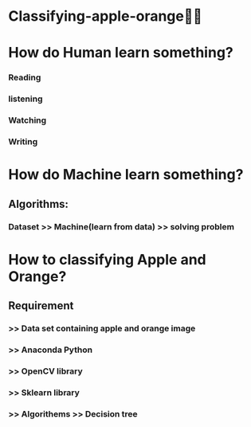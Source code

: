 # Classifying-apple-orange🍎🍊
#  How do Human learn something?
### Reading
### listening
### Watching
### Writing


# How do Machine learn something?
## Algorithms:
### Dataset >> Machine(learn from data) >> solving problem
# How to classifying Apple and Orange?
## Requirement
### >> Data set containing apple and orange image
### >> Anaconda Python
### >> OpenCV library
### >> Sklearn library
### >> Algorithems >> Decision tree
